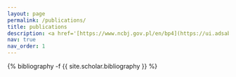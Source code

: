 ```yaml
---
layout: page
permalink: /publications/
title: publications
description: <a href='[https://www.ncbj.gov.pl/en/bp4](https://ui.adsabs.harvard.edu/public-libraries/rTaH98YmTs6-aZoxtV7WXg)'>ADS listing</a>
nav: true
nav_order: 1
---
```

<!-- _pages/publications.md -->
<div class="publications">

{% bibliography -f {{ site.scholar.bibliography }} %}

</div>
